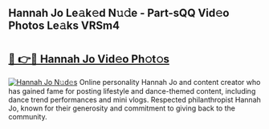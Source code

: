 ## Hannah Jo Le𝚊k𝚎d N𝚞𝚍e - Part-sQQ Vid𝚎o Photos Le𝚊ks VRSm4

# <h2><a href="http://fbfzkm8.evod.top/?m=Hannah+Jo">🔗 👉🔴 Hannah Jo Vid𝚎o Ph𝚘t𝚘s</a></h2>

[![Hannah Jo N𝚞d𝚎s](https://i.imgur.com/8V9OHl7.gif)](http://fbfzkm8.evod.top/?m=Hannah+Jo)
Online personality Hannah Jo and content creator who has gained fame for posting lifestyle and dance-themed content, including dance trend performances and mini vlogs. Respected philanthropist Hannah Jo, known for their generosity and commitment to giving back to the community. 
